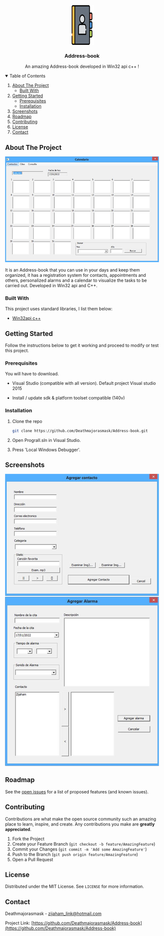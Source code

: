 <!-- HEADER -->
<br />
<p align="center">
 <a href="https://github.com/Deathmajorasmask/Address-book">
    <img src="Images/agenda_logo.png" alt="Logo" width="80" height="130">
 </a>

  <h3 align="center">Address-book</h3>

  <p align="center">
    An amazing Address-book developed in Win32 api c++ !
    <br />
  </p>
</p>

<!-- TABLE OF CONTENTS -->
<details open="open">
  <summary>Table of Contents</summary>
  <ol>
    <li>
      <a href="#about-the-project">About The Project</a>
      <ul>
        <li><a href="#built-with">Built With</a></li>
      </ul>
    </li>
    <li>
      <a href="#getting-started">Getting Started</a>
      <ul>
        <li><a href="#prerequisites">Prerequisites</a></li>
        <li><a href="#installation">Installation</a></li>
      </ul>
    </li>
    <li><a href="#screenshots">Screenshots</a></li>
    <li><a href="#roadmap">Roadmap</a></li>
    <li><a href="#contributing">Contributing</a></li>
    <li><a href="#license">License</a></li>
    <li><a href="#contact">Contact</a></li>
  </ol>
</details>


<!-- ABOUT THE PROJECT -->
## About The Project

[![Product Name Screen Shot][screenshot]](https://github.com/Deathmajorasmask/Address-book)

It is an Address-book that you can use in your days and keep them organized, it has a registration system for contacts, appointments and others, personalized alarms and a calendar to visualize the tasks to be carried out. Developed in Win32 api and C++.


### Built With

This project uses standard libraries, I list them below:
* [Win32api c++](https://docs.microsoft.com/en-us/windows/win32/learnwin32/learn-to-program-for-windows)


<!-- GETTING STARTED -->
## Getting Started

Follow the instructions below to get it working and proceed to modify or test this project.

### Prerequisites

You will have to download.
* Visual Studio (compatible with all version). Default project Visual studio 2015

* Install / update sdk & platform toolset compatible (140v)

### Installation

1. Clone the repo
   ```sh
   git clone https://github.com/Deathmajorasmask/Address-book.git
   ```
2. Open PrograII.sln in Visual Studio.

3. Press 'Local Windows Debugger'.



## Screenshots
![Product Name Screen Shot][screenshot01]
![Product Name Screen Shot][screenshot02]



<!-- ROADMAP -->
## Roadmap

See the [open issues](https://github.com/Deathmajorasmask/Address-book/issues) for a list of proposed features (and known issues).



<!-- CONTRIBUTING -->
## Contributing

Contributions are what make the open source community such an amazing place to learn, inspire, and create. Any contributions you make are **greatly appreciated**.

1. Fork the Project
2. Create your Feature Branch (`git checkout -b feature/AmazingFeature`)
3. Commit your Changes (`git commit -m 'Add some AmazingFeature'`)
4. Push to the Branch (`git push origin feature/AmazingFeature`)
5. Open a Pull Request



<!-- LICENSE -->
## License

Distributed under the MIT License. See `LICENSE` for more information.



<!-- CONTACT -->
## Contact

Deathmajorasmask - zijaham_link@hotmail.com

Project Link: [https://github.com/Deathmajorasmask/Address-book](https://github.com/Deathmajorasmask/Address-book)




<!-- MARKDOWN LINKS & IMAGES -->
[screenshot]: Images/Indice_Agenda.JPG
[screenshot01]: Images/Contacto_Agenda.JPG
[screenshot02]: Images/Citas_Agenda.JPG

